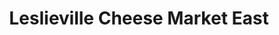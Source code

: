 ---
title: "Leslieville Cheese Market East"
url: /toronto/leslieville-cheese-market-east/
shop: greengrocer
---